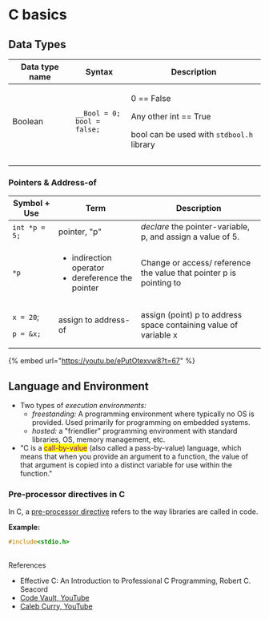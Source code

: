 # C basics

## Data Types

| Data type name | Syntax                                                        | Description                                                                                                         |
| -------------- | ------------------------------------------------------------- | ------------------------------------------------------------------------------------------------------------------- |
| Boolean        | <p><code>__Bool = 0;</code><br><code>bool = false;</code></p> | <p>0 == False</p><p>Any other int == True</p><p></p><p>bool can be used with <code>stdbool.h</code> library<br></p> |
|                |                                                               |                                                                                                                     |
|                |                                                               |                                                                                                                     |

### Pointers & Address-of&#x20;

| Symbol + Use                                                | Term                                                                       | Description                                                         |
| ----------------------------------------------------------- | -------------------------------------------------------------------------- | ------------------------------------------------------------------- |
| `int *p = 5;`                                               | pointer, "p"                                                               | _declare_ the pointer-variable, p, and assign a value of 5.         |
| `*p`                                                        | <ul><li>indirection operator</li><li>dereference the pointer<br></li></ul> | Change or access/ reference the value that pointer p is pointing to |
| <p><code>x = 20</code>;</p><p><code>p = &#x26;x;</code></p> | assign to address-of                                                       | assign (point) p to address space containing value of variable x    |

{% embed url="https://youtu.be/ePutOtexvw8?t=67" %}

## Language and Environment

* Two types of _execution environments:_&#x20;
  * _freestanding:_ A programming environment where typically no OS is provided. Used primarily for programming on embedded systems.&#x20;
  * _hosted:_ a "friendlier" programming environment with standard libraries, OS, memory management, etc.&#x20;
* "C is a <mark style="color:purple;">call-by-value</mark> (also called a pass-by-value) language, which means that when you provide an argument to a function, the value of that argument is copied into a distinct variable for use within the function."

### Pre-processor directives in C

In C, a [pre-processor directive](https://en.wikipedia.org/wiki/Preprocessor#C\_preprocessor) refers to the way libraries are called in code.&#x20;

**Example:**&#x20;

```c
#include<stdio.h>
```

##

References

* Effective C: An Introduction to Professional C Programming, Robert C. Seacord
* [Code Vault, YouTube](https://www.youtube.com/c/CodeVault/videos)
* [Caleb Curry, YouTube](https://youtube.com/playlist?list=PL\_c9BZzLwBRKKqOc9TJz1pP0ASrxLMtp2)
